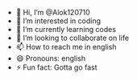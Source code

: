 - 👋 Hi, I’m @Alok120710
- 👀 I’m interested in coding
- 🌱 I’m currently learning codes 
- 💞️ I’m looking to collaborate on life
- 📫 How to reach me in english
- 😄 Pronouns: english
- ⚡ Fun fact: Gotta go fast

<!---
Alok120710/Alok120710 is a ✨ special ✨ repository because its `README.md` (this file) appears on your GitHub profile.
You can click the Preview link to take a look at your changes.
--->
